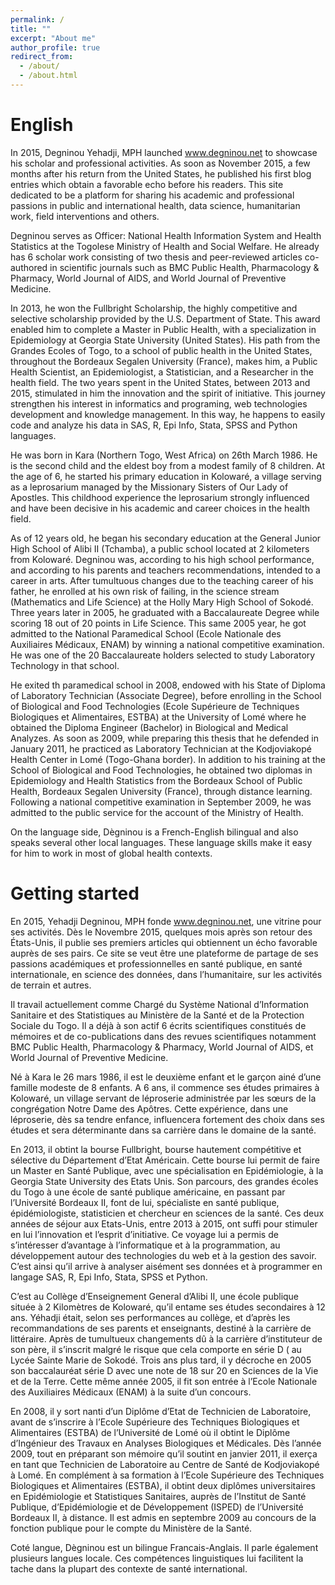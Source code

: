 ```yaml
---
permalink: /
title: ""
excerpt: "About me"
author_profile: true
redirect_from: 
  - /about/
  - /about.html
---
```


English
======
In 2015, Degninou Yehadji, MPH launched www.degninou.net  to showcase his scholar and professional activities. As soon as November 2015, a few months after his return from the United States, he published his first blog entries which obtain a favorable echo before his readers. This site dedicated to be a platform for sharing his academic and professional passions in public and international health, data science, humanitarian work, field interventions and others.

Degninou serves as Officer: National Health Information System and Health Statistics at the Togolese Ministry of Health and Social Welfare. He already has 6 scholar work consisting of two thesis and peer-reviewed articles co-authored in scientific journals such as BMC Public Health, Pharmacology & Pharmacy, World Journal of AIDS, and World Journal of Preventive Medicine.

In 2013, he won the Fullbright Scholarship, the highly competitive and selective scholarship provided by the U.S. Department of State. This award enabled him to complete a Master in Public Health, with a specialization in Epidemiology at Georgia State University (United States). His path from the Grandes Ecoles of Togo, to a school of public health in the United States, throughout the Bordeaux Segalen University (France), makes him, a Public Health Scientist, an Epidemiologist, a Statistician, and a Researcher in the health field. The two years spent in the United States, between 2013 and 2015, stimulated in him the innovation and the spirit of initiative. This journey strengthen his interest in informatics and programing, web technologies development  and knowledge management. In this way, he happens to easily code and analyze his data in SAS, R, Epi Info, Stata, SPSS and Python languages.

He was born in Kara (Northern Togo, West Africa) on 26th March 1986. He is the second child and the eldest boy from a modest family of 8 children. At the age of 6, he started his primary education in Kolowaré, a village serving as a leprosarium managed by the Missionary Sisters of Our Lady of Apostles. This childhood experience  the leprosarium strongly influenced and have been decisive in his academic and career choices in the health field.

As of 12 years old, he began his secondary education at the General Junior High School of Alibi II (Tchamba), a public school located at 2 kilometers from Kolowaré. Degninou was, according to his high school performance, and according to his parents and teachers recommendations, intended to a career in arts. After tumultuous changes due to the teaching career of his father, he enrolled at his own risk of failing, in the science stream (Mathematics and Life Science) at the Holly Mary High School of Sokodé. Three years later in 2005, he graduated with a Baccalaureate Degree while scoring 18 out of 20 points in Life Science. This same 2005 year, he got admitted to the National Paramedical School (Ecole Nationale des Auxiliaires Médicaux, ENAM) by winning a national competitive examination. He was one of the 20 Baccalaureate holders selected to study Laboratory Technology in that school.

He exited th paramedical school in 2008, endowed with his State of Diploma of Laboratory Technician (Associate Degree), before enrolling in the School of Biological and Food Technologies (Ecole Supérieure de Techniques Biologiques et Alimentaires, ESTBA) at the University of Lomé where he obtained the Diploma Engineer (Bachelor) in Biological and Medical Analyzes. As soon as 2009, while preparing this thesis that he defended in January 2011, he practiced as Laboratory Technician at the Kodjoviakopé Health Center in Lomé (Togo-Ghana border). In addition to his training at the School of Biological and Food Technologies, he obtained two diplomas in Epidemiology and Health Statistics from the Bordeaux School of Public Health, Bordeaux Segalen University (France), through distance learning. Following a national competitive examination in September 2009, he was admitted to the public service for the account of the Ministry of Health.

On the language side, Dègninou is a French-English bilingual and also speaks several other local languages. These language skills make it easy for him to work in most of global health contexts.

Getting started
======
En 2015, Yehadji Degninou, MPH fonde  www.degninou.net, une vitrine pour ses activités. Dès le Novembre 2015, quelques mois après son retour des États-Unis, il publie ses premiers articles qui obtiennent un écho favorable auprès de ses pairs. Ce site se veut être une plateforme de partage de ses passions académiques et professionnelles en santé publique, en santé internationale, en science des données, dans l’humanitaire, sur les activités de terrain et autres.

Il travail actuellement comme Chargé du Système National d’Information Sanitaire et des Statistiques au Ministère de la Santé et de la Protection Sociale du Togo. Il a déjà à son actif 6 écrits scientifiques constitués de mémoires et de co-publications dans des revues scientifiques notamment BMC Public Health, Pharmacology & Pharmacy, World Journal of AIDS, et World Journal of Preventive Medicine.

Né à Kara le 26 mars 1986, il est le deuxième enfant et le garçon ainé d’une famille modeste de 8 enfants. A 6 ans, il commence ses études primaires à Kolowaré, un village servant de léproserie administrée par les sœurs de la congrégation Notre Dame des Apôtres. Cette expérience, dans une léproserie, dès sa tendre enfance, influencera fortement des choix dans ses études et sera déterminante dans sa carrière dans le domaine de la santé.

En 2013, il obtint la bourse Fullbright, bourse hautement compétitive et sélective du Département d’Etat Américain. Cette bourse lui permit de faire un Master en Santé Publique, avec une spécialisation en Epidémiologie, à la Georgia State University des Etats Unis. Son parcours, des grandes écoles du Togo à une école de santé publique américaine, en passant par l’Université Bordeaux II, font de lui, spécialiste en santé publique, épidémiologiste, statisticien et chercheur en sciences de la santé. Ces deux années de séjour aux Etats-Unis, entre 2013 à 2015, ont suffi pour stimuler en lui l’innovation et l’esprit d’initiative. Ce voyage lui a permis de s’intéresser d’avantage à l’informatique et à la programmation, au développement autour des technologies du web et à la gestion des savoir. C’est ainsi qu’il arrive à analyser aisément ses données et à programmer en langage SAS, R, Epi Info, Stata, SPSS et Python.

C’est au Collège d’Enseignement General d’Alibi II, une école publique située à 2 Kilomètres de Kolowaré, qu’il entame ses études secondaires à 12 ans. Yéhadji était, selon ses performances au collège, et d’après les recommandations de ses parents et enseignants, destiné à la carrière de littéraire. Après de tumultueux changements dû à la carrière d’instituteur de son père, il s’inscrit malgré le risque que cela comporte en série D ( au Lycée Sainte Marie de Sokodé. Trois ans plus tard, il y décroche en 2005 son baccalauréat série D avec une note de 18 sur 20 en Sciences de la Vie et de la Terre. Cette même année 2005, il fit son entrée à l’Ecole Nationale des Auxiliaires Médicaux (ENAM) à la suite d’un concours.

En 2008, il y sort nanti d’un Diplôme d’Etat de Technicien de Laboratoire, avant de s’inscrire à l’Ecole Supérieure des Techniques Biologiques et Alimentaires (ESTBA) de l’Université de Lomé où il obtint le Diplôme d’Ingénieur des Travaux en Analyses Biologiques et Médicales. Dès l’année 2009, tout en préparant son mémoire qu’il soutint en janvier 2011, il exerça en tant que Technicien de Laboratoire au Centre de Santé de Kodjoviakopé à Lomé. En complément à sa formation à l’Ecole Supérieure des Techniques Biologiques et Alimentaires (ESTBA), il obtint deux diplômes universitaires en Epidémiologie et Statistiques Sanitaires, auprès de l’Institut de Santé Publique, d’Epidémiologie et de Développement (ISPED) de l’Université Bordeaux II, à distance. Il est admis en septembre 2009 au concours de la fonction publique pour le compte du Ministère de la Santé.

Coté langue, Dègninou est un bilingue Francais-Anglais. Il parle également plusieurs langues locale. Ces compétences linguistiques lui facilitent la tache dans la plupart des contexte de santé international.
